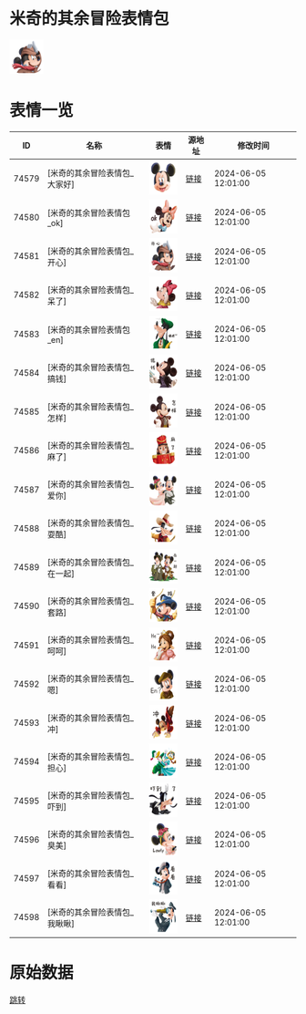 # 米奇的其余冒险表情包

<img src="./cover.png" height="60" alt="cover" />

# 表情一览

|ID|名称|表情|源地址|修改时间|
|----|----|----|----|----|
|74579|[米奇的其余冒险表情包_大家好]|<img src="./pic/074579_%5B米奇的其余冒险表情包_大家好%5D.png" height="60" alt="大家好"/>|[链接](https://i0.hdslb.com/bfs/garb/8c2601b1c8c0f1344d7b60f7287cd1bd6117d5ad.png)|2024-06-05 12:01:00|
|74580|[米奇的其余冒险表情包_ok]|<img src="./pic/074580_%5B米奇的其余冒险表情包_ok%5D.png" height="60" alt="ok"/>|[链接](https://i0.hdslb.com/bfs/garb/6ca40e81ce9657bc5a97783b03a2cf8e20404173.png)|2024-06-05 12:01:00|
|74581|[米奇的其余冒险表情包_开心]|<img src="./pic/074581_%5B米奇的其余冒险表情包_开心%5D.png" height="60" alt="开心"/>|[链接](https://i0.hdslb.com/bfs/garb/5b1236778f58520e509e45f85edc80a14a1f15e2.png)|2024-06-05 12:01:00|
|74582|[米奇的其余冒险表情包_呆了]|<img src="./pic/074582_%5B米奇的其余冒险表情包_呆了%5D.png" height="60" alt="呆了"/>|[链接](https://i0.hdslb.com/bfs/garb/db4b89c0e8beea24f6cc432b02ee77fdda3ffb0a.png)|2024-06-05 12:01:00|
|74583|[米奇的其余冒险表情包_en]|<img src="./pic/074583_%5B米奇的其余冒险表情包_en%5D.png" height="60" alt="en"/>|[链接](https://i0.hdslb.com/bfs/garb/10bd0d9172fdd90b37b612ac9d3338607cfae71d.png)|2024-06-05 12:01:00|
|74584|[米奇的其余冒险表情包_搞钱]|<img src="./pic/074584_%5B米奇的其余冒险表情包_搞钱%5D.png" height="60" alt="搞钱"/>|[链接](https://i0.hdslb.com/bfs/garb/06e62a54da5e6b4aeaccf083d3efad081b65dde2.png)|2024-06-05 12:01:00|
|74585|[米奇的其余冒险表情包_怎样]|<img src="./pic/074585_%5B米奇的其余冒险表情包_怎样%5D.png" height="60" alt="怎样"/>|[链接](https://i0.hdslb.com/bfs/garb/06d857363f94f674f42fba7e52beaad812817c44.png)|2024-06-05 12:01:00|
|74586|[米奇的其余冒险表情包_麻了]|<img src="./pic/074586_%5B米奇的其余冒险表情包_麻了%5D.png" height="60" alt="麻了"/>|[链接](https://i0.hdslb.com/bfs/garb/78d2da53792208b7a9aa6452a23cdb9ec2579f7e.png)|2024-06-05 12:01:00|
|74587|[米奇的其余冒险表情包_爱你]|<img src="./pic/074587_%5B米奇的其余冒险表情包_爱你%5D.png" height="60" alt="爱你"/>|[链接](https://i0.hdslb.com/bfs/garb/9edd77eae514474c2b0592f4c7151d06d5ceb289.png)|2024-06-05 12:01:00|
|74588|[米奇的其余冒险表情包_耍酷]|<img src="./pic/074588_%5B米奇的其余冒险表情包_耍酷%5D.png" height="60" alt="耍酷"/>|[链接](https://i0.hdslb.com/bfs/garb/fe2727dbabe63b3a4051b8f3985d7c9226f4cdf3.png)|2024-06-05 12:01:00|
|74589|[米奇的其余冒险表情包_在一起]|<img src="./pic/074589_%5B米奇的其余冒险表情包_在一起%5D.png" height="60" alt="在一起"/>|[链接](https://i0.hdslb.com/bfs/garb/d1ba2e1b0379ae24cb27ca3360222bfb9ad1bf81.png)|2024-06-05 12:01:00|
|74590|[米奇的其余冒险表情包_套路]|<img src="./pic/074590_%5B米奇的其余冒险表情包_套路%5D.png" height="60" alt="套路"/>|[链接](https://i0.hdslb.com/bfs/garb/43f9f7cb008719e60291bb4dc453915e24740d64.png)|2024-06-05 12:01:00|
|74591|[米奇的其余冒险表情包_呵呵]|<img src="./pic/074591_%5B米奇的其余冒险表情包_呵呵%5D.png" height="60" alt="呵呵"/>|[链接](https://i0.hdslb.com/bfs/garb/05922904c8ddb765d220c2478281a06c28be211b.png)|2024-06-05 12:01:00|
|74592|[米奇的其余冒险表情包_嗯]|<img src="./pic/074592_%5B米奇的其余冒险表情包_嗯%5D.png" height="60" alt="嗯"/>|[链接](https://i0.hdslb.com/bfs/garb/b27430068b44ce1321052d98932eb13014319dc9.png)|2024-06-05 12:01:00|
|74593|[米奇的其余冒险表情包_冲]|<img src="./pic/074593_%5B米奇的其余冒险表情包_冲%5D.png" height="60" alt="冲"/>|[链接](https://i0.hdslb.com/bfs/garb/a47c3f6c873bcd963631168389506a0c695a1888.png)|2024-06-05 12:01:00|
|74594|[米奇的其余冒险表情包_担心]|<img src="./pic/074594_%5B米奇的其余冒险表情包_担心%5D.png" height="60" alt="担心"/>|[链接](https://i0.hdslb.com/bfs/garb/4f230d4a99d260760d3193dfc9a2841b182909bf.png)|2024-06-05 12:01:00|
|74595|[米奇的其余冒险表情包_吓到]|<img src="./pic/074595_%5B米奇的其余冒险表情包_吓到%5D.png" height="60" alt="吓到"/>|[链接](https://i0.hdslb.com/bfs/garb/4790d10883ce31f78eb91e9498ee0bc1a39d9a0f.png)|2024-06-05 12:01:00|
|74596|[米奇的其余冒险表情包_臭美]|<img src="./pic/074596_%5B米奇的其余冒险表情包_臭美%5D.png" height="60" alt="臭美"/>|[链接](https://i0.hdslb.com/bfs/garb/1edf1e9a6dc579a6dea2f6c07f1323aee8d1bfd2.png)|2024-06-05 12:01:00|
|74597|[米奇的其余冒险表情包_看看]|<img src="./pic/074597_%5B米奇的其余冒险表情包_看看%5D.png" height="60" alt="看看"/>|[链接](https://i0.hdslb.com/bfs/garb/2eb595f0f9a6e2720623dfe315e6e9aadbca3667.png)|2024-06-05 12:01:00|
|74598|[米奇的其余冒险表情包_我瞅瞅]|<img src="./pic/074598_%5B米奇的其余冒险表情包_我瞅瞅%5D.png" height="60" alt="我瞅瞅"/>|[链接](https://i0.hdslb.com/bfs/garb/ca5240a0061c65a4458b3ff938fbcc53001501ee.png)|2024-06-05 12:01:00|

# 原始数据

[跳转](./raw.json)

